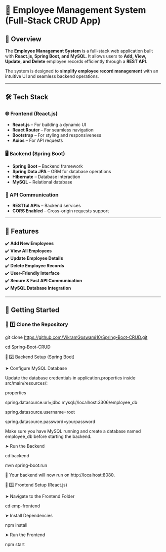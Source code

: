 # 🚀 Employee Management System (Full-Stack CRUD App)

## 📌 Overview
The **Employee Management System** is a full-stack web application built with **React.js, Spring Boot, and MySQL**. It allows users to **Add, View, Update, and Delete** employee records efficiently through a **REST API**.  

The system is designed to **simplify employee record management** with an intuitive UI and seamless backend operations.

---

## 🛠️ Tech Stack

### 🌐 Frontend (React.js)
- **React.js** – For building a dynamic UI  
- **React Router** – For seamless navigation  
- **Bootstrap** – For styling and responsiveness  
- **Axios** – For API requests  

### 🖥️ Backend (Spring Boot)
- **Spring Boot** – Backend framework  
- **Spring Data JPA** – ORM for database operations  
- **Hibernate** – Database interaction  
- **MySQL** – Relational database  

### 🔄 API Communication
- **RESTful APIs** – Backend services  
- **CORS Enabled** – Cross-origin requests support  

---

## 🎯 Features
✔️ **Add New Employees**  
✔️ **View All Employees**  
✔️ **Update Employee Details**  
✔️ **Delete Employee Records**  
✔️ **User-Friendly Interface**  
✔️ **Secure & Fast API Communication**  
✔️ **MySQL Database Integration**  

---

## 🚀 Getting Started

### 🔹 1️⃣ Clone the Repository

git clone https://github.com/VikramGoswami10/Spring-Boot-CRUD.git

cd Spring-Boot-CRUD

🔹 2️⃣ Backend Setup (Spring Boot)

➤ Configure MySQL Database

Update the database credentials in application.properties inside src/main/resources/:

properties

spring.datasource.url=jdbc:mysql://localhost:3306/employee_db

spring.datasource.username=root

spring.datasource.password=yourpassword

Make sure you have MySQL running and create a database named employee_db before starting the backend.

➤ Run the Backend

cd backend

mvn spring-boot:run

🚀 Your backend will now run on http://localhost:8080.

🔹 3️⃣ Frontend Setup (React.js)

➤ Navigate to the Frontend Folder

cd emp-frontend

➤ Install Dependencies

npm install

➤ Run the Frontend

npm start
